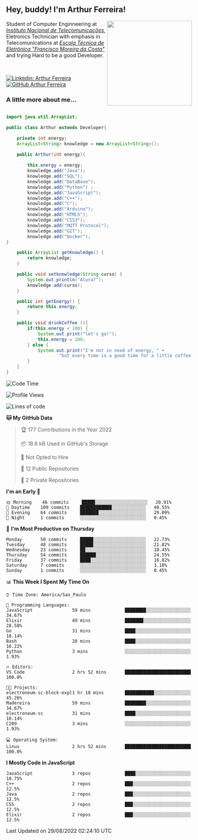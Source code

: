<h2> Hey, buddy! I'm Arthur Ferreira!</h2>
<img align='right' src="https://media.giphy.com/media/ule4vhcY1xEKQ/giphy.gif" width="230">
<p>Student of Computer Enginneering at  <em><a href="https://inatel.br/home/" target="_blank">Instituto Nacional de Telecomunicações</a></em>, Eletronics Technician with emphasis in Telecomunications at <em><a href="https://www.etefmc.com.br" target="_blank">Escola Técnica de Eletrônica "Francisco Moreira da Costa"</a></em> and trying Hard to be a good Developer.
</p></br>

[![Linkedin: Arthur Ferreira](https://img.shields.io/badge/-Arthur%20Ferreira%20Silva-blue?style=flat-square&logo=Linkedin&logoColor=white&link=https://www.linkedin.com/in/ArthurFerreiraSilva/)]( www.linkedin.com/in/ArthurFerreiraSilva)
[![GitHub Arthur Ferreira](https://img.shields.io/github/followers/arthur-ngdi?label=follow&style=social)](https://github.com/arthur-ngdi)


### A little more about me...  

``` Java

import java.util.ArrayList;

public class Arthur extends Developer{

    private int energy;
    ArrayList<String> knowledge = new ArrayList<String>();

    public Arthur(int energy){
        
        this.energy = energy;
        knowledge.add("Java");
        knowledge.add("SQL");
        knowledge.add("DataBase");
        knowledge.add("Python") ;
        knowledge.add("JavaScript");
        knowledge.add("C++");
        knowledge.add("C");
        knowledge.add("Arduino");
        knowledge.add("HTML5");
        knowledge.add("CSS3");
        knowledge.add("MQTT Protocol");
        knowledge.add("GIT");
        knowledge.add("Docker");
}

    public ArrayList getKnowledge() {
        return knowledge;
    }

    public void setknowledge(String curso) {
        System.out.println("Alura?");
        knowledge.add(curso);
    }

    public int getEnergy() {
        return this.energy;
    }

    public void drinkCoffee (){
        if(this.energy < 100) {
            System.out.print("let's go!");
            this.energy = 100;
        } else {
            System.out.print("I'm not in need of energy, " +
                    "but every time is a good time for a little coffee!");
        }
    }
}

```
<!--START_SECTION:waka-->
![Code Time](http://img.shields.io/badge/Code%20Time-166%20hrs%207%20mins-blue)

![Profile Views](http://img.shields.io/badge/Profile%20Views-0-blue)

![Lines of code](https://img.shields.io/badge/From%20Hello%20World%20I%27ve%20Written-484%20Thousand%20lines%20of%20code-blue)

**🐱 My GitHub Data** 

> 🏆 177 Contributions in the Year 2022
 > 
> 📦 18.6 kB Used in GitHub's Storage 
 > 
> 🚫 Not Opted to Hire
 > 
> 📜 12 Public Repositories 
 > 
> 🔑 2 Private Repositories  
 > 
**I'm an Early 🐤** 

```text
🌞 Morning    46 commits     █████░░░░░░░░░░░░░░░░░░░░   20.91% 
🌆 Daytime    109 commits    ████████████░░░░░░░░░░░░░   49.55% 
🌃 Evening    64 commits     ███████░░░░░░░░░░░░░░░░░░   29.09% 
🌙 Night      1 commits      ░░░░░░░░░░░░░░░░░░░░░░░░░   0.45%

```
📅 **I'm Most Productive on Thursday** 

```text
Monday       50 commits     █████░░░░░░░░░░░░░░░░░░░░   22.73% 
Tuesday      48 commits     █████░░░░░░░░░░░░░░░░░░░░   21.82% 
Wednesday    23 commits     ██░░░░░░░░░░░░░░░░░░░░░░░   10.45% 
Thursday     54 commits     ██████░░░░░░░░░░░░░░░░░░░   24.55% 
Friday       37 commits     ████░░░░░░░░░░░░░░░░░░░░░   16.82% 
Saturday     7 commits      ░░░░░░░░░░░░░░░░░░░░░░░░░   3.18% 
Sunday       1 commits      ░░░░░░░░░░░░░░░░░░░░░░░░░   0.45%

```


📊 **This Week I Spent My Time On** 

```text
⌚︎ Time Zone: America/Sao_Paulo

💬 Programming Languages: 
JavaScript               59 mins             ████████░░░░░░░░░░░░░░░░░   34.67% 
Elixir                   49 mins             ███████░░░░░░░░░░░░░░░░░░   28.58% 
Go                       31 mins             ████░░░░░░░░░░░░░░░░░░░░░   18.14% 
Bash                     28 mins             ████░░░░░░░░░░░░░░░░░░░░░   16.22% 
Python                   3 mins              ░░░░░░░░░░░░░░░░░░░░░░░░░   1.93%

🔥 Editors: 
VS Code                  2 hrs 52 mins       █████████████████████████   100.0%

🐱‍💻 Projects: 
electroneum-sc-block-expl1 hr 18 mins        ███████████░░░░░░░░░░░░░░   45.26% 
Madereira                59 mins             ████████░░░░░░░░░░░░░░░░░   34.67% 
electroneum-sc           31 mins             ████░░░░░░░░░░░░░░░░░░░░░   18.14% 
C209                     3 mins              ░░░░░░░░░░░░░░░░░░░░░░░░░   1.93%

💻 Operating System: 
Linux                    2 hrs 52 mins       █████████████████████████   100.0%

```

**I Mostly Code in JavaScript** 

```text
JavaScript               3 repos             ████░░░░░░░░░░░░░░░░░░░░░   18.75% 
C++                      2 repos             ███░░░░░░░░░░░░░░░░░░░░░░   12.5% 
Java                     2 repos             ███░░░░░░░░░░░░░░░░░░░░░░   12.5% 
CSS                      2 repos             ███░░░░░░░░░░░░░░░░░░░░░░   12.5% 
Elixir                   2 repos             ███░░░░░░░░░░░░░░░░░░░░░░   12.5%

```



 Last Updated on 29/08/2022 02:24:10 UTC
<!--END_SECTION:waka-->
